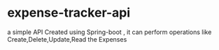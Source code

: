 # expense-tracker-api


a simple API Created using Spring-boot , it can perform operations like Create,Delete,Update,Read the Expenses 
